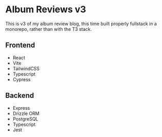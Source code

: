 # Album Reviews v3

This is v3 of my album review blog, this time built properly fullstack in a monorepo, rather than with the T3 stack.

## Frontend

- React
- Vite
- TailwindCSS
- Typescript
- Cypress

## Backend

- Express
- Drizzle ORM
- PostgreSQL
- Typescript
- Jest
